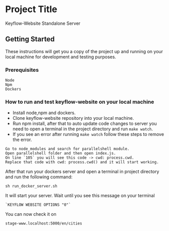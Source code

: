 # Project Title

Keyflow-Website Standalone Server

## Getting Started

These instructions will get you a copy of the project up and running on your local machine for development and testing purposes. 

### Prerequisites
```
Node 
Npm
Dockers
```
### How to run and test keyflow-website on your local machine
- Install node,npm and dockers. 
- Clone keyflow-website repository into your local machine.
- Run npm install, after that to auto update code changes to server you need to open a terminal in the project directory and run `make watch`. 
- If you see an error after running `make watch` follow these steps to remove the error.
```
Go to node_modules and search for parallelshell module.
Open parallelshell folder and then open index.js.
On line `105` you will see this code -> cwd: process.cwd.
Replace that code with cwd: process.cwd() and it will start working.
```
After that run your dockers server and open a terminal in project directory and run the following command:
```
sh run_docker_server.sh
```
It will start your server. Wait until you see this message on your terminal 
```
`KEYFLOW WEBSITE OPTIONS "0"`
```
You can now check it on 

```stage-www.localhost:5000/en/cities```
